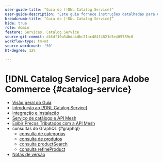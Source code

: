 ```yaml
---
user-guide-title: “Guia do [!DNL Catalog Service]”
user-guide-description: "Este guia fornece instruções detalhadas para usar o [!DNL Catalog Service] para o Adobe Commerce."
breadcrumb-title: “Guia do [!DNL Catalog Service]”
hide: true
role: Admin
feature: Services, Catalog Service
source-git-commit: d46df10a34bda4dbc21ac484f4821d3e465789c6
workflow-type: tm+mt
source-wordcount: '50'
ht-degree: 12%

---
```


# [!DNL Catalog Service] para Adobe Commerce {#catalog-service}

- [Visão geral do Guia](guide-overview.md)
- [Introdução ao [!DNL Catalog Service]](overview.md)
- [Integração e instalação](installation.md)
- [Serviço de catálogo e API Mesh](mesh.md)
- [Exibir Preços Tributados com a API Mesh](taxes.md)
- consultas do GraphQL {#graphql}
   - [consulta de categorias](https://developer.adobe.com/commerce/services/graphql/catalog-service/categories/)
   - [consulta de produtos](https://developer.adobe.com/commerce/services/graphql/catalog-service/products/)
   - [consulta productSearch](https://developer.adobe.com/commerce/services/graphql/catalog-service/product-search/)
   - [consulta refineProduct](https://developer.adobe.com/commerce/services/graphql/catalog-service/refine-product/)
- [Notas de versão](release-notes.md)
